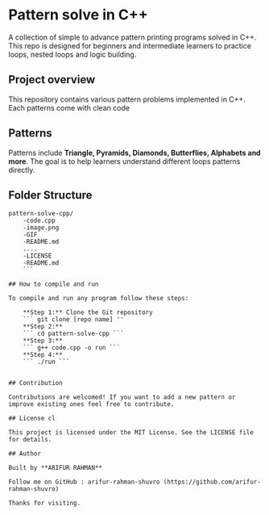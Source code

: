 # Pattern solve in C++

A collection of simple to advance pattern printing programs solved in C++. 
This repo is designed for beginners and intermediate learners to practice loops, nested loops and logic building.

## Project overview

This repository contains various pattern problems implemented in C++. Each patterns come with clean code

## Patterns

Patterns include **Triangle, Pyramids, Diamonds, Butterflies, Alphabets and more**. The goal is to help learners understand different loops patterns directly.


## Folder Structure

```
pattern-solve-cpp/
    -code.cpp
    -image.png
    -GIF
    -README.md
    ....
    -LICENSE
    -README.md
    ```

## How to compile and run

To compile and run any program follow these steps:
   
    **Step 1:** Clone the Git repository
    ``` git clone [repo name] ''
    **Step 2:**
    ``` cd pattern-solve-cpp ```
    **Step 3:**
    ``` g++ code.cpp -o run ```
    **Step 4:**
    ``` ./run ```
    

## Contribution

Contributions are welcomed! If you want to add a new pattern or improve existing ones feel free to contribute.

## License cl

This project is licensed under the MIT License. See the LICENSE file for details.

## Author

Built by **ARIFUR RAHMAN**

Follow me on GitHub : arifur-rahman-shuvro (https://github.com/arifur-rahman-shuvro)

Thanks for visiting.


